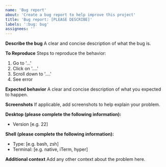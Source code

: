 ```yaml
---
name: 'Bug report'
about: 'Create a bug report to help improve this project'
title: 'Bug report: [PLEASE DESCRIBE]'
labels: ':bug: bug'
assignees: ''
---
```


**Describe the bug**
A clear and concise description of what the bug is.

**To Reproduce**
Steps to reproduce the behavior:

1. Go to '...'
2. Click on '....'
3. Scroll down to '....'
4. See error

**Expected behavior**
A clear and concise description of what you expected to happen.

**Screenshots**
If applicable, add screenshots to help explain your problem.

**Desktop (please complete the following information):**

- Version [e.g. 22]

**Shell (please complete the following information):**

- Type: [e.g. bash, zsh]
- Terminal: [e.g. native, iTerm, hyper]

**Additional context**
Add any other context about the problem here.
